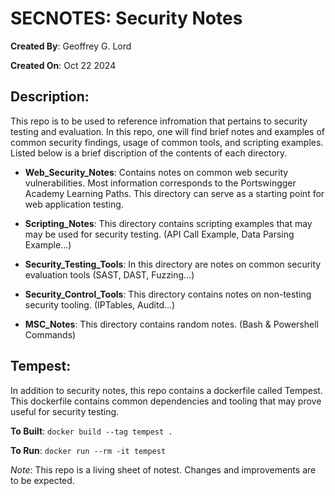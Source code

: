 # SECNOTES: Security Notes
**Created By**: Geoffrey G. Lord

**Created On**: Oct 22 2024

**Description**: 
-
This repo is to be used to reference infromation that pertains to security testing and evaluation. In this repo, one will find brief notes and examples of common security findings, usage of common tools, and scripting examples. Listed below is a brief discription of the contents of each directory. 


- **Web_Security_Notes**: Contains notes on common web security vulnerabilities. Most information corresponds to the Portswingger Academy Learning Paths. This directory can serve as a starting point for web application testing. 

- **Scripting_Notes**: This directory contains scripting examples that may may be used for security testing. (API Call Example, Data Parsing Example...)

- **Security_Testing_Tools**: In this directory are notes on common security evaluation tools (SAST, DAST, Fuzzing...)

- **Security_Control_Tools**: This directory contains notes on non-testing security tooling. (IPTables, Auditd...)

- **MSC_Notes**: This directory contains random notes. (Bash & Powershell Commands)

**Tempest**:
-
In addition to security notes, this repo contains a dockerfile called Tempest. This dockerfile contains common dependencies and tooling that may prove useful for security testing. 

**To Built**: ```docker build --tag tempest .```

**To Run**: ```docker run --rm -it tempest```


*Note*: This repo is a living sheet of notest. Changes and improvements are to be expected. 
